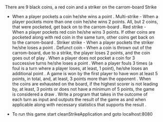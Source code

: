 There are 9 black coins, a red coin and a striker on the carrom-board Strike	
- When a player pockets a coin he/she wins a point .
Multi-strike - When a player pockets more than one coin he/she wins 2 points. 
All, but 2 coins, that were pocketed, get back on to the carrom-board .
Red strike - When a player pockets red coin he/she wins 3 points.
If other coins are pocketed along with red coin in the same turn, other coins get back on to the carrom-board .
Striker strike - When a player pockets the striker he/she loses a point .
Defunct coin - When a coin is thrown out of the carrom-board, due to a strike, the player loses 2 points, and the coin goes out of play .
When a player does not pocket a coin for 3 successive turns he/she loses a point .
When a player fouls 3 times (a foul is a turn where a player loses, at least, 1 point), 
he/she loses an additional point .
A game is won by the first player to have won at least 5 points, in total, and, at least,
 3 points more than the opponent .
When the coins are exhausted on the board, if the highest scorer is not leading by, 
at least, 3 points or does not have a minimum of 5 points, the game is considered a draw .
Write a program that takes in the outcome of each turn as input and outputs the result of the game as and when applicable along with necessary statistics that supports the result .


- To run this game start cleanStrikeApplication and goto localhost:8080
